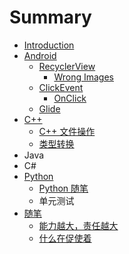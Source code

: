 # Summary

* [Introduction](README.md)
* [Android](android.md)
  * [RecyclerView](android/recyclerview.md)
    * [Wrong Images](android/recyclerview/wrong-images.md)
  * [ClickEvent](android/clickevent.md)
    * [OnClick](android/clickevent/onclick.md)
  * [Glide](android/glide.md)
* [C++](chapter1.md)
  * [C++ 文件操作](chapter1/c++-wen-jian-cao-zuo.md)
  * [类型转换](chapter1/lei-xing-zhuan-huan.md)
* Java
* C\#
* [Python](python.md)
  * [Python 随笔](python/python-sui-bi.md)
  * 单元测试
* [随笔](sui-bi.md)
  * [能力越大，责任越大](sui-bi/neng-li-yue-da-ff0c-ze-ren-yue-da.md)
  * [什么在促使着](sui-bi/shi-yao-zai-cu-shi-zhao.md)

